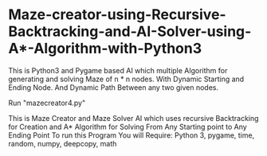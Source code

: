 # Maze-creator-using-Recursive-Backtracking-and-AI-Solver-using-A*-Algorithm-with-Python3
This is Python3 and Pygame based AI which multiple Algorithm for generating and solving Maze of n * n nodes.
With Dynamic Starting and Ending Node. And Dynamic Path Between any two given nodes.

Run "mazecreator4.py"

This is Maze Creator and Maze Solver AI which uses recursive Backtracking for Creation and A* Algorithm for Solving From Any Starting point to Any Ending Point
To run this Program You will Require:
Python 3, pygame, time, random, numpy, deepcopy, math



